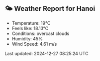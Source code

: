 <!-- WEATHER-START -->
## 🌤 Weather Report for Hanoi

- Temperature: 19°C
- Feels like: 18.13°C
- Conditions: overcast clouds
- Humidity: 45%
- Wind Speed: 4.61 m/s

Last updated: 2024-12-27 08:25:24 UTC
<!-- WEATHER-END -->
